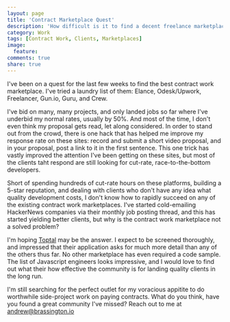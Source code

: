 ```yaml
---
layout: page
title: 'Contract Marketplace Quest'
description: 'How difficult is it to find a decent freelance marketplace?'
category: Work
tags: [Contract Work, Clients, Marketplaces]
image:
  feature: 
comments: true
share: true
---
```


I've been on a quest for the last few weeks to find the best contract work marketplace. I've tried a laundry list of them: Elance, Odesk/Upwork, Freelancer, Gun.io, Guru, and Crew.

I've bid on many, many projects, and only landed jobs so far where I've underbid my normal rates, usually by 50%. And most of the time, I don't even think my proposal gets read, let along considered.
In order to stand out from the crowd, there is one hack that has helped me improve my response rate on these sites: record and submit a short video proposal, and in your proposal, post a link to it in the first sentence.
This one trick has vastly improved the attention I've been getting on these sites, but most of the clients taht respond are still looking for cut-rate, race-to-the-bottom developers.

Short of spending hundreds of cut-rate hours on these platforms, building a 5-star reputation, and dealing with clients who don't have any idea what quality development costs, I don't know how to rapidly succeed on any of the existing contract work marketplaces.
I've started cold-emailing HackerNews companies via their monthly job posting thread, and this has started yielding better clients, but why is the contract work marketplace not a solved problem?

I'm hoping [Toptal](http://www.toptal.com/javascript) may be the answer. I expect to be screened thoroughly, and impressed that their application asks for much more detail than any of the others thus far. No other marketplace has even required a code sample.
The list of Javascript engineers looks impressive, and I would love to find out what their how effective the community is for landing quality clients in the long run.

I'm still searching for the perfect outlet for my voracious appitite to do worthwhile side-project work on paying contracts. What do you think, have you found a great community I've missed? Reach out to me at andrew@brassington.io
